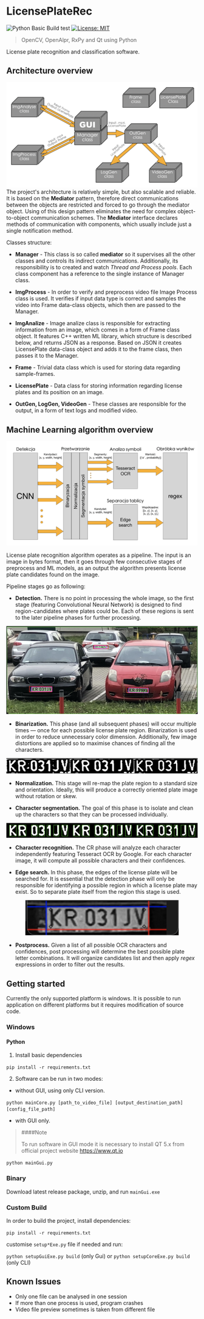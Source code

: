 # LicensePlateRec
![Python Basic Build test](https://github.com/grzes5003/LicensePlateRec/workflows/Python%20Basic%20Build%20test/badge.svg)
[![License: MIT](https://img.shields.io/badge/License-MIT-yellow.svg)](https://opensource.org/licenses/MIT)
> OpenCV, OpenAlpr, RxPy and Qt using Python
 
License plate recognition and classification software.

## Architecture overview
![alt text](https://github.com/grzes5003/LicensePlateRec/blob/ml-flexing/readme/Arch_diagram.png)
The project's architecture is relatively simple, but also scalable and reliable.
It is based on the **Mediator** pattern, therefore direct communications between the objects are restricted and forced to
go through the mediator object. Using of this design pattern eliminates the need for complex object-to-object communication schemes.
The **Mediator** interface declares methods of communication with components, which usually include just a single notification method. 

Classes structure:
* **Manager** - This class is so called **mediator** so it supervises all the other classes and controls its indirect communications.
Additionally, its responsibility is to created and watch *Thread and Process pools*. Each class component has a reference to the single 
instance of Manager class.

* **ImgProcess** - In order to verify and preprocess video file Image Process class is used. It verifies if input data type is correct and 
samples the video into Frame data-class objects, which then are passed to the Manager.

* **ImgAnalize** - Image analize class is responsible for extracting information from an image, which comes in a form of Frame class object.
It features C++ written ML library, which structure is described below, and returns JSON as a response. Based on JSON it creates LicensePlate
data-class object and adds it to the frame class, then passes it to the Manager.

* **Frame** - Trivial data class which is used for storing data regarding sample-frames.

* **LicensePlate** - Data class for storing information regarding license plates and its position on an image.

* **OutGen, LogGen, VideoGen** - These classes are responsible for the output, in a form of text logs and modified video.
## Machine Learning algorithm overview
![alt text](https://github.com/grzes5003/LicensePlateRec/blob/ml-flexing/readme/ML_diagram.png)

License plate recognition algorithm operates as a pipeline. The input is an image in bytes format, then it goes through 
few consecutive stages of preprocess and ML models, as an output the algorithm presents license plate candidates found on the image.

Pipeline stages go as following:
* **Detection.** There is no point in processing the whole image, so the first stage (featuring Convolutional Neural Network) 
is designed to find region-candidates where plates could be. Each of these regions is sent to the later pipeline phases for further processing.
<p align="center">
  <img src="https://github.com/grzes5003/LicensePlateRec/blob/ml-flexing/readme/detection.png" />
</p>

* **Binarization.** This phase (and all subsequent phases) will occur multiple times — once for each possible license plate region.
Binarization is used in order to reduce unnecessary  color dimension. Additionally, few image distortions are applied so to maximise
chances of finding all the characters.

<p align="center">
  <img src="https://github.com/grzes5003/LicensePlateRec/blob/ml-flexing/readme/binarization.png" />
</p>

* **Normalization.** This stage will re-map the plate region to a standard size and orientation. 
Ideally, this will produce a correctly oriented plate image without rotation or skew.

* **Character segmentation.** The goal of this phase is to isolate and clean up the characters so that they can be processed individually.

<p align="center">
  <img src="https://github.com/grzes5003/LicensePlateRec/blob/ml-flexing/readme/segmentation.png" />
</p>

* **Character recognition.** The CR phase will analyze each character independently featuring Tesseract OCR by Google.
 For each character image, it will compute all possible characters and their confidences.
 
* **Edge search.** In this phase, the edges of the license plate will be searched for. 
 It is essential that the detection phase will only be responsible for identifying a possible region in which a license plate may exist. 
 So to separate plate itself from the region this stage is used.
 
<p align="center">
  <img src="https://github.com/grzes5003/LicensePlateRec/blob/ml-flexing/readme/edge.png" />
</p>

* **Postprocess.** Given a list of all possible OCR characters and confidences, post processing will determine the best possible plate letter combinations.
It will organize candidates list and then apply *regex* expressions in order to filter out the results.

## Getting started
Currently the only supported platform is windows. It is possible to run application on different platforms but it 
requires modification of source code.

###  Windows
#### Python 
1) Install basic dependencies

`pip install -r requirements.txt`

2) Software can be run in two modes:
* without GUI, using only CLI version.

`python mainCore.py [path_to_video_file] [output_destination_path] [config_file_path]`

* with GUI only.
>####Note
>
> To run software in GUI mode it is necessary to install QT 5.x
> from official project website https://www.qt.io

`python mainGui.py`

### Binary
Download latest release package, unzip, and run `mainGui.exe`

### Custom Build

In order to build the project,
install dependencies:

`pip install -r requirements.txt`

customise `setup*Exe.py` file if needed and run:

`python setupGuiExe.py build` (only Gui)
or 
`python setupCoreExe.py build` (only CLI)


## Known Issues
* Only one file can be analysed in one session
* If more than one process is used, program crashes
* Video file preview sometimes is taken from different file
























